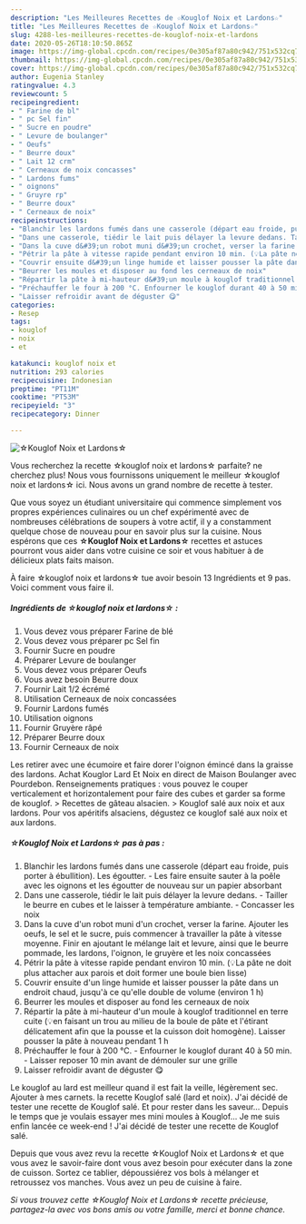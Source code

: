 ```yaml
---
description: "Les Meilleures Recettes de ☆Kouglof Noix et Lardons☆"
title: "Les Meilleures Recettes de ☆Kouglof Noix et Lardons☆"
slug: 4288-les-meilleures-recettes-de-kouglof-noix-et-lardons
date: 2020-05-26T18:10:50.865Z
image: https://img-global.cpcdn.com/recipes/0e305af87a80c942/751x532cq70/☆kouglof-noix-et-lardons☆-photo-principale-de-la-recette.jpg
thumbnail: https://img-global.cpcdn.com/recipes/0e305af87a80c942/751x532cq70/☆kouglof-noix-et-lardons☆-photo-principale-de-la-recette.jpg
cover: https://img-global.cpcdn.com/recipes/0e305af87a80c942/751x532cq70/☆kouglof-noix-et-lardons☆-photo-principale-de-la-recette.jpg
author: Eugenia Stanley
ratingvalue: 4.3
reviewcount: 5
recipeingredient:
- " Farine de bl"
- " pc Sel fin"
- " Sucre en poudre"
- " Levure de boulanger"
- " Oeufs"
- " Beurre doux"
- " Lait 12 crm"
- " Cerneaux de noix concasses"
- " Lardons fums"
- " oignons"
- " Gruyre rp"
- " Beurre doux"
- " Cerneaux de noix"
recipeinstructions:
- "Blanchir les lardons fumés dans une casserole (départ eau froide, puis porter à ébullition). Les égoutter. Les faire ensuite sauter à la poêle avec les oignons et les égoutter de nouveau sur un papier absorbant"
- "Dans une casserole, tiédir le lait puis délayer la levure dedans. Tailler le beurre en cubes et le laisser à température ambiante. Concasser les noix"
- "Dans la cuve d&#39;un robot muni d&#39;un crochet, verser la farine. Ajouter les oeufs, le sel et le sucre, puis commencer à travailler la pâte à vitesse moyenne. Finir en ajoutant le mélange lait et levure, ainsi que le beurre pommade, les lardons, l&#39;oignon, le gruyère et les noix concassées"
- "Pétrir la pâte à vitesse rapide pendant environ 10 min. (💡La pâte ne doit plus attacher aux parois et doit former une boule bien lisse)"
- "Couvrir ensuite d&#39;un linge humide et laisser pousser la pâte dans un endroit chaud, jusqu&#39;à ce qu&#39;elle double de volume (environ 1 h)"
- "Beurrer les moules et disposer au fond les cerneaux de noix"
- "Répartir la pâte à mi-hauteur d&#39;un moule à kouglof traditionnel en terre cuite (💡en faisant un trou au milieu de la boule de pâte et l&#39;étirant délicatement afin que la pousse et la cuisson doit homogène). Laisser pousser la pâte à nouveau pendant 1 h"
- "Préchauffer le four à 200 °C. Enfourner le kouglof durant 40 à 50 min.  Laisser reposer 10 min avant de démouler sur une grille"
- "Laisser refroidir avant de déguster 😋"
categories:
- Resep
tags:
- kouglof
- noix
- et

katakunci: kouglof noix et 
nutrition: 293 calories
recipecuisine: Indonesian
preptime: "PT11M"
cooktime: "PT53M"
recipeyield: "3"
recipecategory: Dinner

---
```



![☆Kouglof Noix et Lardons☆](https://img-global.cpcdn.com/recipes/0e305af87a80c942/751x532cq70/☆kouglof-noix-et-lardons☆-photo-principale-de-la-recette.jpg)

Vous recherchez la recette ☆kouglof noix et lardons☆ parfaite? ne cherchez plus! Nous vous fournissons uniquement le meilleur ☆kouglof noix et lardons☆ ici. Nous avons un grand nombre de recette à tester.

Que vous soyez un étudiant universitaire qui commence simplement vos propres expériences culinaires ou un chef expérimenté avec de nombreuses célébrations de soupers à votre actif, il y a constamment quelque chose de nouveau pour en savoir plus sur la cuisine. Nous espérons que ces <strong> ☆Kouglof Noix et Lardons☆ </strong> recettes et astuces pourront vous aider dans votre cuisine ce soir et vous habituer à de délicieux plats faits maison.

<!--inarticleads1-->

À faire ☆kouglof noix et lardons☆ tue avoir besoin 13 Ingrédients et 9 pas. Voici comment vous faire il.

##### Ingrédients de ☆kouglof noix et lardons☆ :

1. Vous devez vous préparer  Farine de blé
1. Vous devez vous préparer  pc Sel fin
1. Fournir  Sucre en poudre
1. Préparer  Levure de boulanger
1. Vous devez vous préparer  Oeufs
1. Vous avez besoin  Beurre doux
1. Fournir  Lait 1/2 écrémé
1. Utilisation  Cerneaux de noix concassées
1. Fournir  Lardons fumés
1. Utilisation  oignons
1. Fournir  Gruyère râpé
1. Préparer  Beurre doux
1. Fournir  Cerneaux de noix


Les retirer avec une écumoire et faire dorer l&#39;oignon émincé dans la graisse des lardons. Achat Kouglor Lard Et Noix en direct de Maison Boulanger avec Pourdebon. Renseignements pratiques : vous pouvez le couper verticalement et horizontalement pour faire des cubes et garder sa forme de kouglof. &gt; Recettes de gâteau alsacien. &gt; Kouglof salé aux noix et aux lardons. Pour vos apéritifs alsaciens, dégustez ce kouglof salé aux noix et aux lardons. 

<!--inarticleads2-->

##### ☆Kouglof Noix et Lardons☆ pas à pas :

1. Blanchir les lardons fumés dans une casserole (départ eau froide, puis porter à ébullition). Les égoutter. - Les faire ensuite sauter à la poêle avec les oignons et les égoutter de nouveau sur un papier absorbant
1. Dans une casserole, tiédir le lait puis délayer la levure dedans. - Tailler le beurre en cubes et le laisser à température ambiante. - Concasser les noix
1. Dans la cuve d&#39;un robot muni d&#39;un crochet, verser la farine. Ajouter les oeufs, le sel et le sucre, puis commencer à travailler la pâte à vitesse moyenne. Finir en ajoutant le mélange lait et levure, ainsi que le beurre pommade, les lardons, l&#39;oignon, le gruyère et les noix concassées
1. Pétrir la pâte à vitesse rapide pendant environ 10 min. (💡La pâte ne doit plus attacher aux parois et doit former une boule bien lisse)
1. Couvrir ensuite d&#39;un linge humide et laisser pousser la pâte dans un endroit chaud, jusqu&#39;à ce qu&#39;elle double de volume (environ 1 h)
1. Beurrer les moules et disposer au fond les cerneaux de noix
1. Répartir la pâte à mi-hauteur d&#39;un moule à kouglof traditionnel en terre cuite (💡en faisant un trou au milieu de la boule de pâte et l&#39;étirant délicatement afin que la pousse et la cuisson doit homogène). Laisser pousser la pâte à nouveau pendant 1 h
1. Préchauffer le four à 200 °C. - Enfourner le kouglof durant 40 à 50 min.  - Laisser reposer 10 min avant de démouler sur une grille
1. Laisser refroidir avant de déguster 😋


Le kouglof au lard est meilleur quand il est fait la veille, légèrement sec. Ajouter à mes carnets. la recette Kouglof salé (lard et noix). J&#39;ai décidé de tester une recette de Kouglof salé. Et pour rester dans les saveur… Depuis le temps que je voulais essayer mes mini moules à Kouglof… Je me suis enfin lancée ce week-end ! J&#39;ai décidé de tester une recette de Kouglof salé. 

<!--inarticleads1-->

<p>
Depuis que vous avez revu la recette ☆Kouglof Noix et Lardons☆ et que vous avez le savoir-faire dont vous avez besoin pour exécuter dans la zone de cuisson. Sortez ce tablier, dépoussiérez vos bols à mélanger et retroussez vos manches. Vous avez un peu de cuisine à faire.
</p>

<p>
<i>Si vous trouvez cette ☆Kouglof Noix et Lardons☆ recette précieuse, partagez-la avec vos bons amis ou votre famille, merci et bonne chance.</i>
</p>
